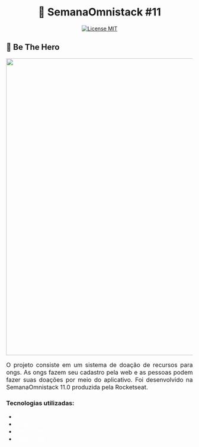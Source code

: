 <h1 align="center">🚀 SemanaOmnistack #11</h1>

<p align="center">
  <a href="https://opensource.org/licenses/MIT">
    <img src="https://img.shields.io/badge/License-MIT-blue.svg" alt="License MIT">
  </a>
</p>

## 🚀 Be The Hero

<p align="center">
    <img width="800" src="https://user-images.githubusercontent.com/48728541/84831143-30e52180-b001-11ea-8611-e0dcc056c743.jpg">
</p>

<p align="justify" style="font-size: 16px">O projeto consiste em um sistema de doação de recursos para ongs. As ongs fazem seu cadastro pela web e as pessoas podem fazer suas doações por meio do aplicativo. Foi desenvolvido na SemanaOmnistack 11.0 produzida pela Rocketseat. </p>


### Tecnologias utilizadas:

- <a href="https://nodejs.org/en/" style="text-decoration: none; font-size: 16px; color: #fff;" >Node JS </a>
- <a href="https://pt-br.reactjs.org/" style="text-decoration: none; font-size: 16px; color: #fff;" >React JS </a>
- <a href="https://reactnative.dev/" style="text-decoration: none; font-size: 16px; color: #fff;" >React Native </a>
- <a href="https://developer.mozilla.org/pt-BR/docs/Aprender/JavaScript" style="text-decoration: none; font-size: 16px; color: #fff;" >JavaScript </a>

